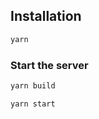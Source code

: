 ## Installation

```javascript
yarn
```

### Start the server

```javascript
yarn build

yarn start
```
